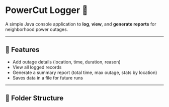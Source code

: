 # PowerCut Logger 🚦

A simple Java console application to **log**, **view**, and **generate reports** for neighborhood power outages.

---

## 📌 Features
- Add outage details (location, time, duration, reason)
- View all logged records
- Generate a summary report (total time, max outage, stats by location)
- Saves data in a file for future runs

---

## 📁 Folder Structure
